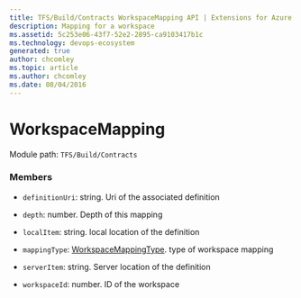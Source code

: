 ```yaml
---
title: TFS/Build/Contracts WorkspaceMapping API | Extensions for Azure DevOps Services
description: Mapping for a workspace
ms.assetid: 5c253e06-43f7-52e2-2895-ca9103417b1c
ms.technology: devops-ecosystem
generated: true
author: chcomley
ms.topic: article
ms.author: chcomley
ms.date: 08/04/2016
---
```


# WorkspaceMapping

Module path: `TFS/Build/Contracts`

### Members

- `definitionUri`: string. Uri of the associated definition

- `depth`: number. Depth of this mapping

- `localItem`: string. local location of the definition

- `mappingType`: [WorkspaceMappingType](./WorkspaceMappingType.md). type of workspace mapping

- `serverItem`: string. Server location of the definition

- `workspaceId`: number. ID of the workspace
